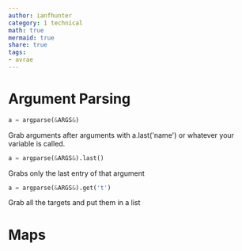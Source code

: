 ```yaml
---
author: ianfhunter
category: 1 technical
math: true
mermaid: true
share: true
tags:
- avrae
---
```


# Argument Parsing

```python
a = argparse(&ARGS&)
``` 
Grab arguments after arguments with a.last('name')  or whatever your variable is called.

```python
a = argparse(&ARGS&).last()
``` 
Grabs only the last entry of that argument

```python
a = argparse(&ARGS&).get('t')
``` 
Grab all the targets and put them in a list 

# Maps